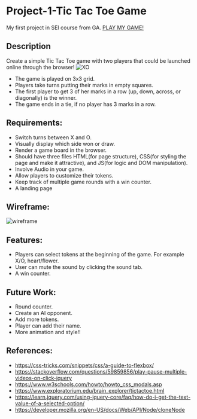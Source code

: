 # Project-1-Tic Tac Toe Game
My first project in SEI course from GA. [PLAY MY GAME!](https://pages.git.generalassemb.ly/fidaa/Project-1-Tic-Tac-Toe/)

## Description
Create a simple Tic Tac Toe game with two players that could be launched online through the browser!
![XO](https://cdn0.iconfinder.com/data/icons/dottie-game/24/game_029-tic_tac_toe-xo-entertainment-play-512.png)

* The game is played on 3x3 grid.
* Players take turns putting their marks in empty squares.
* The first player to get 3 of her marks in a row (up, down, across, or diagonally) is the winner.
* The game ends in a tie, if no player has 3 marks in a row.

## Requirements:
* Switch turns between X and O.
* Visually display which side won or draw.
* Render a game board in the browser.
* Should have three files HTML(for page structure), CSS(for styling the page and make it attractive), and JS(for logic and DOM manipulation).
* Involve Audio in your game.
* Allow players to customize their tokens.
* Keep track of multiple game rounds with a win counter.
* A landing page 

## Wireframe:
![wireframe](https://git.generalassemb.ly/fidaa/Project-1-Tic-Tac-Toe/blob/master/wireframe%20XO%20fixed.png?raw=true)

## Features:
* Players can select tokens at the beginning of the game. For example X/O, heart/flower.
* User can mute the sound by clicking the sound tab.
* A win counter.

## Future Work:
* Round counter.
* Create an AI opponent.
* Add more tokens.
* Player can add their name.
* More animation and style!!


## References:
* https://css-tricks.com/snippets/css/a-guide-to-flexbox/
* https://stackoverflow.com/questions/59859856/play-pause-multiple-videos-on-click-jquery
* https://www.w3schools.com/howto/howto_css_modals.asp
* https://www.exploratorium.edu/brain_explorer/tictactoe.html
* https://learn.jquery.com/using-jquery-core/faq/how-do-i-get-the-text-value-of-a-selected-option/
* https://developer.mozilla.org/en-US/docs/Web/API/Node/cloneNode





